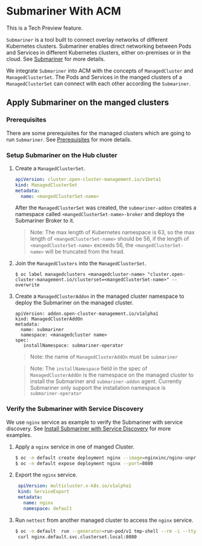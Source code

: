 # Submariner With ACM

This is a Tech Preview feature.

`Submariner` is a tool built to connect overlay networks of different Kubernetes clusters. 
Submariner enables direct networking between Pods and Services in different Kubernetes clusters, either on-premises or in the cloud. 
See [Submariner](https://submariner.io/) for more details.

We integrate `Submariner` into ACM with the concepts of `ManagedCluster` and `ManagedClusterSet`. 
The Pods and Services in the manged clusters of a `ManagedClusterSet` can connect with each other according the `Submariner`.

## Apply Submariner on the manged clusters 

### Prerequisites

There are some prerequisites for the managed clusters which are going to run `Submariner`. See [Prerequisites](prerequisites.md) for more details.

### Setup Submariner on the Hub cluster

1. Create a `ManagedClusterSet`.

   ```yaml
   apiVersion: cluster.open-cluster-management.io/v1beta1
   kind: ManagedClusterSet
   metadata:
     name: <mangedClusterSet-name>
   ```

   After the `ManagedClusterSet` was created, the `submariner-addon` creates a namespace called `<mangedClusterSet-name>-broker`
   and deploys the Submariner Broker to it.

   > Note: The max length of Kubernetes namespace is 63, so the max length of `<mangedClusterSet-name>` should be 56, if the
   > length of `<mangedClusterSet-name>` exceeds 56, the `<mangedClusterSet-name>` will be truncated from the head.

2. Join the `ManagedClusters` into the `ManagedClusterSet`.

   ```
   $ oc label managedclusters <managedcluster-name> "cluster.open-cluster-management.io/clusterset=<mangedClusterSet-name>" --overwrite
   ```

3. Create a `ManagedClusterAddon` in the managed cluster namespace to deploy the Submariner on the managed cluster.

   ```
   apiVersion: addon.open-cluster-management.io/v1alpha1
   kind: ManagedClusterAddOn
   metadata:
     name: submariner
     namespace: <managedcluster name>
   spec:
      installNamespace: submariner-operator
   ```

   > Note: the name of `ManagedClusterAddOn` must be `submariner`

   > Note: The `installNamespace` field in the spec of `ManagedClusterAddOn` is the namespace on the managed cluster to install the
   Submariner and `submariner-addon` agent. Currently Submariner only support the installation namespace is `submariner-operator`

### Verify the Submariner with Service Discovery

We use `nginx` service as example to verify the Submariner with service discovery.
See [Install Submariner with Service Discovery](https://submariner.io/getting-started/quickstart/openshift/aws/#install-submariner-with-service-discovery) for more examples.

1. Apply a `nginx` service in one of manged Cluster. 

   ```bash
   $ oc -n default create deployment nginx --image=nginxinc/nginx-unprivileged:stable-alpine
   $ oc -n default expose deployment nginx --port=8080
   ```
   
2. Export the `nginx` service.
   
   ```yaml
    apiVersion: multicluster.x-k8s.io/v1alpha1
    kind: ServiceExport
    metadata:
      name: nginx
      namespace: default
   ```

3. Run `nettest` from another managed cluster to access the `nginx` service.

   ```bash
   $ oc -n default  run --generator=run-pod/v1 tmp-shell --rm -i --tty --image quay.io/submariner/nettest -- /bin/bash
    curl nginx.default.svc.clusterset.local:8080
   ```
